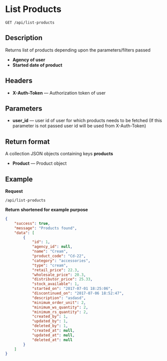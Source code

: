 # List Products

    GET /api/list-products

## Description
Returns list of products depending upon the parameters/filters passed
- **Agency of user**
- **Started date of product**

## Headers
- **X-Auth-Token** — Authorization token of user


## Parameters
- **user_id** — user id of user for which products needs to be fetched (If this parameter is not passed user id will be used from X-Auth-Token)


## Return format
A collection JSON objects containing keys **products**

- **Product** — Product object


## Example
**Request**

    /api/list-products

**Return** __shortened for example purpose__
``` json
{
    "success": true,
    "message": "Products found",
    "data": [
        {
            "id": 1,
            "agency_id": null,
            "name": "Cream",
            "product_code": "Cd-22",
            "category": "accessories",
            "type": "cream",
            "retail_price": 22.3,
            "wholesale_price": 20.3,
            "distributor_price": 25.33,
            "stock_available": 1,
            "started_on": "2017-07-01 18:25:06",
            "discontinued_on": "2017-07-06 18:52:47",
            "description": "asdasd",
            "minimum_order_unit": 2,
            "minimum_ws_quantity": 2,
            "minimum_rs_quantity": 2,
            "created_by": 1,
            "updated_by": 1,
            "deleted_by": 1,
            "created_at": null,
            "updated_at": null,
            "deleted_at": null
        }
    ]
}
```
